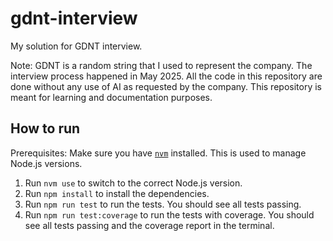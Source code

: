# gdnt-interview

My solution for GDNT interview.

Note: GDNT is a random string that I used to represent the company. The interview process happened in May 2025. All the code in this repository are done without any use of AI as requested by the company. This repository is meant for learning and documentation purposes.

## How to run

Prerequisites: Make sure you have [`nvm`](https://github.com/nvm-sh/nvm) installed. This is used to manage Node.js versions.

1. Run `nvm use` to switch to the correct Node.js version.
2. Run `npm install` to install the dependencies.
3. Run `npm run test` to run the tests. You should see all tests passing.
4. Run `npm run test:coverage` to run the tests with coverage. You should see all tests passing and the coverage report in the terminal.
